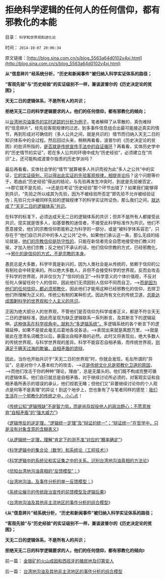 # 拒绝科学逻辑的任何人的任何信仰，都有邪教化的本能

目录： `科学和世界观和进化论` 

时间： `2014-10-07 20:06:34` 

原文链接：[http://blog.sina.com.cn/s/blog_5563a64d0102v4xj.html](http://blog.sina.com.cn/s/blog_5563a64d0102v4xj.html)

**从“信息碎片”经系统分析，“历史和新闻事件”被归纳入科学实证体系的路径；**

**“客观先验”与“历史经验”的实证级别不一样，兼谈波普尔的《历史决定论的贫困》；**

**天无二日的逻辑体系，不是所有人的共识；**

**拒绝天无二日的科学逻辑要求的人，他们的任何信仰，都有邪教化的倾向；**

以[台湾地沟油事件的实时追踪的分析为例子](../../../2014/10/5/台湾地沟油及其他非主流地区的事件分析的综合模型.md)，笔者解释了从零散的，真伪难辩的“信息碎片”，经先验客观规律的过滤，到多事件信息组合出最可能接近真实的情节，再到形成对可确信的（多人公共之间，就是共识的）情节而归纳入天无二日的知识体系中的全过程。然后回过头来，稍稍再看看，波普尔的《历史决定论的贫困》的批评所指的，[是否就是传统宣传手法中的自证循环](../../../2014/10/4/系统论展示的传统政治宣传的前馈模型及逻辑后果.md)？再看看，实体历史学中的“历史情节的实证”，若在多人公共的环境中成为“历史经验”，必须建立在“共识”上，还可能构成波普尔指责的历史学派吗？

最后再看看，实体社会学的“情节”就算被多人共识而视为此“多人之公共”中的实证，[它的实证级别，可以得出此实证的先验客观规律，相提并论吗](../../../2014/10/2/台湾地沟油，及事件分析的单一反馈模型；.md)？这个问题等价于，若由此“历史经验”得出的结论，与先验再发生冲突时，到底是先验被否定，——>那它就不是先验，——>还是应考证“历史经验”那个环节出错了？如果我们能够得到共识，“先验之所以成其为先验，因为不被经验所否定”即先验不允许被经验证伪；先验只允许被同样先验的逻辑规律下的科学实证所证伪，那么我们之间，[就达成了“天无二日的逻辑体系”共识](../../../2014/9/20/逻辑悖反定理，最常用的证伪逻辑.md)。

在科学的标准下，必须达成天无二日的逻辑体系的共识；但并不是所有人都接受此共识，现实就是很多人，如基督教的迷信者，不接受此科学标准作为共识。他们不愿意接受，他们的宗教信仰若能称之为科学的一部分，或是“被科学体系容忍”，只存在于“他们自已共识中的多人之公共”之中。如果他们承认这一条，那么无歧的结论就是，[他们的宗教信仰是防守性的](../../../2009/6/14/西教信仰人士不应以传教为目的参与中国政治生活.md)，只能在新信者完全自愿地接受他们教义时侯，才加入他们宗教；反之他们不承认的话，他们信仰宗教的方式，已经邪教化，——>[邪化的是信仰的方式，不是宗教的本身](../../../2014/9/10/中国传统政治厚黑学，试图回避本土基督教存在邪教化的事实；.md)。

愚民总是大多数，科学毕竟是新兴的，因为人类社会是从传统的，依赖于信仰的公有制社会中转变来的。所以绝大多数人，非但不会接受科学的世界观，反而会攻击于科学的世界观，并非仅仅为了“信仰的自卫”——>科学意义的个体价值观，不反对任何人保留任何个人的信仰，因此他们无须因别人信仰不同而自卫，——>[而是因为他们的任何信仰，都必须邪教化](../../../2014/9/24/传统公知“逻辑残缺”不是智力低.md)，因此他们才能用这种已经邪教化的信仰，去捍卫他们所理解为正义的，传统公有制的某种形式。因此所有文化的传统卫道，[总能达成围剿科学的世界观和个人主义的共识](../../../2014/9/15/传统文化都极端仇视“人性本私”，传统对科学的逆反！.md)。

正因为绝大部分人的世界观，不管他们是否信仰为科学或者正义，都是不符合天无二日的逻辑标准，因此而呈现为缺乏逻辑联系一系列断言，及其断言下的逻辑延伸。[这种体系在科学视角中，就称为“多逻辑系统”。](../../../2011/1/28/缺乏逻辑能力可能是脑残综合症的典型症状.md)多逻辑系统的各个断言下的逻辑延伸，如果不是彼此毫无瓜葛地各说各话，——>表现出来就是离题万里，——>就是彼此在澄清名词概念以后，暴露出自相矛盾的必然。此时又将表现出，绝大多数人的传统世界观，与科学世界观的差异。科学不能容忍自相矛盾，而传统世界观，[则满足于瞒天过海的欺骗，自相矛盾的诡辩](../../../2014/8/10/中国（文人＝政客）最强大的武器是“缺乏逻辑=自相矛盾”.md)。

因此，当你也开始共识于“天无二日的世界观”时，你就会发现，毛左所谓的“异议”，总是对你个人基本权力的攻击，——>这[是传统文化总是邪教化卫道的原因](../../../2014/7/19/问罪“立场”而妖魔化！民混和公知，马恩毛及邪教的共同点.md)，——>而他们攻击于你的种种“理论，理由”，总是无厘头的。他们既不构成完整可循的逻辑体系，他们自已就总是自相矛盾，对于继续讨论所必须的，对客观实证和自相矛盾所表示的错误的承认，他们视若无睹；但他们又“非要继续讨论你的个人观点是何等不是真理”的异议！到这个地步上，您也象有了与笔者同样的感觉：[我们生活在一个邪教化的传统之中，小心点](../../../2014/7/23/全能神教和基督教，信仰的暴力，非暴力和邪教化；.md)！

《[传统公知“逻辑残缺”不是智力低，而是尚存奴役他人的政治野心；不愿意放弃“自相矛盾”的“强大威力”](../../../2014/9/24/传统公知“逻辑残缺”不是智力低.md)》

《[逻辑悖反的逆定理，“逻辑统一定理”及“辩证的统一”；“辩证统一”在哲学中，只是没有对象含意的含糊表义](../../../2014/9/26/逻辑悖反的逆定理，“逻辑统一定理”及“辩证的统一”.md)》

《[从逻辑统一定理，理解“肯定下的测不准”对应的“概率确定”](../../../2014/9/27/从逻辑统一定理，理解“肯定下的测不准”对应的“概率确定”.md)》

《[科学逻辑中的集合论（数学）和系统论（工程技术）](../../../2014/9/29/科学逻辑中的集合论（数学）和系统论（工程技术）.md)》

《[科学逻辑中的系统论和实证集之中的关系，识别台湾地沟油真相的方法论](../../../2014/9/29/科学逻辑中的系统论和实证集之中的关系，识别台湾地沟油真相的方法论.md)》

《[侦知台湾地沟油真相的“反馈模型”；](../../../2014/10/1/侦知台湾地沟油真相的“反馈模型”.md)》

《[台湾地沟油，及事件分析的单一反馈模型；](../../../2014/10/2/台湾地沟油，及事件分析的单一反馈模型；.md)》

《[系统论展示的传统政治宣传的前馈模型及逻辑后果](../../../2014/10/4/系统论展示的传统政治宣传的前馈模型及逻辑后果.md)》

《[台湾地沟油及其他非主流地区的事件分析的综合模型](../../../2014/10/5/台湾地沟油及其他非主流地区的事件分析的综合模型.md)》

《**从“信息碎片”经系统分析，“历史和新闻事件”被归纳入科学实证体系的路径；**

**“客观先验”与“历史经验”的实证级别不一样，兼谈波普尔的《历史决定论的贫困》；**

**天无二日的逻辑体系，不是所有人的共识；**

**拒绝天无二日的科学逻辑要求的人，他们的任何信仰，都有邪教化的倾向**》

前一篇： [金银矿的火山成因和西班牙的殖民地及印第安人](../../../2014/12/12/金银矿的火山成因和西班牙的殖民地及印第安人.md)

后一篇： [台湾地沟油及其他非主流地区的事件分析的综合模型](../../../2014/10/5/台湾地沟油及其他非主流地区的事件分析的综合模型.md)

